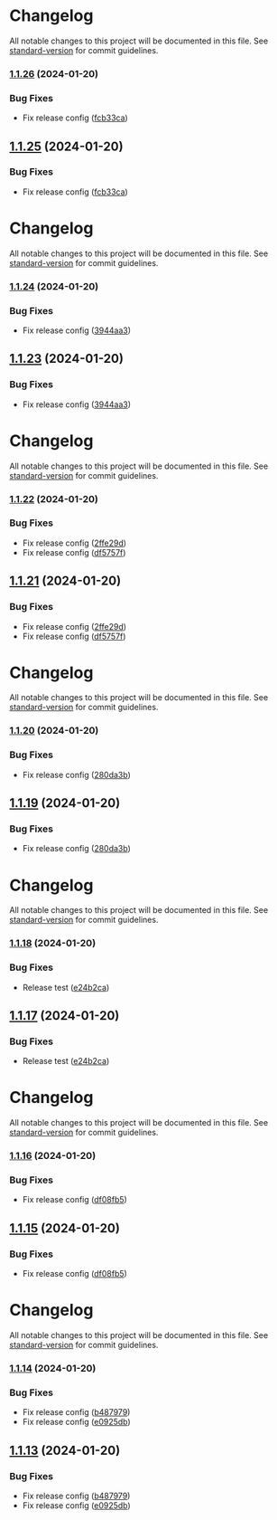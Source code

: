 # Changelog

All notable changes to this project will be documented in this file. See [standard-version](https://github.com/conventional-changelog/standard-version) for commit guidelines.

### [1.1.26](https://github.com/ranohii/ddd-ts-core/compare/v1.1.24...v1.1.26) (2024-01-20)


### Bug Fixes

* Fix release config ([fcb33ca](https://github.com/ranohii/ddd-ts-core/commit/fcb33cac4572a741461e01837412b314def39c4b))

## [1.1.25](https://github.com/ranohii/ddd-ts-core/compare/v1.1.24...v1.1.25) (2024-01-20)


### Bug Fixes

* Fix release config ([fcb33ca](https://github.com/ranohii/ddd-ts-core/commit/fcb33cac4572a741461e01837412b314def39c4b))

# Changelog

All notable changes to this project will be documented in this file. See [standard-version](https://github.com/conventional-changelog/standard-version) for commit guidelines.

### [1.1.24](https://github.com/ranohii/ddd-ts-core/compare/v1.1.22...v1.1.24) (2024-01-20)


### Bug Fixes

* Fix release config ([3944aa3](https://github.com/ranohii/ddd-ts-core/commit/3944aa3407babd21831252c1297875d352a30512))

## [1.1.23](https://github.com/ranohii/ddd-ts-core/compare/v1.1.22...v1.1.23) (2024-01-20)


### Bug Fixes

* Fix release config ([3944aa3](https://github.com/ranohii/ddd-ts-core/commit/3944aa3407babd21831252c1297875d352a30512))

# Changelog

All notable changes to this project will be documented in this file. See [standard-version](https://github.com/conventional-changelog/standard-version) for commit guidelines.

### [1.1.22](https://github.com/ranohii/ddd-ts-core/compare/v1.1.20...v1.1.22) (2024-01-20)


### Bug Fixes

* Fix release config ([2ffe29d](https://github.com/ranohii/ddd-ts-core/commit/2ffe29d8659c9795dc7caae5849efbdfd841afdb))
* Fix release config ([df5757f](https://github.com/ranohii/ddd-ts-core/commit/df5757fcccc9bc5490268ad0608ded3ec03230da))

## [1.1.21](https://github.com/ranohii/ddd-ts-core/compare/v1.1.20...v1.1.21) (2024-01-20)


### Bug Fixes

* Fix release config ([2ffe29d](https://github.com/ranohii/ddd-ts-core/commit/2ffe29d8659c9795dc7caae5849efbdfd841afdb))
* Fix release config ([df5757f](https://github.com/ranohii/ddd-ts-core/commit/df5757fcccc9bc5490268ad0608ded3ec03230da))

# Changelog

All notable changes to this project will be documented in this file. See [standard-version](https://github.com/conventional-changelog/standard-version) for commit guidelines.

### [1.1.20](https://github.com/ranohii/ddd-ts-core/compare/v1.1.18...v1.1.20) (2024-01-20)


### Bug Fixes

* Fix release config ([280da3b](https://github.com/ranohii/ddd-ts-core/commit/280da3b5d7684b85b3a5de1fd034a01d82f0cf05))

## [1.1.19](https://github.com/ranohii/ddd-ts-core/compare/v1.1.18...v1.1.19) (2024-01-20)


### Bug Fixes

* Fix release config ([280da3b](https://github.com/ranohii/ddd-ts-core/commit/280da3b5d7684b85b3a5de1fd034a01d82f0cf05))

# Changelog

All notable changes to this project will be documented in this file. See [standard-version](https://github.com/conventional-changelog/standard-version) for commit guidelines.

### [1.1.18](https://github.com/ranohii/ddd-ts-core/compare/v1.1.16...v1.1.18) (2024-01-20)


### Bug Fixes

* Release test ([e24b2ca](https://github.com/ranohii/ddd-ts-core/commit/e24b2ca075086fa27a2ea3af8d56cd41ca0214cd))

## [1.1.17](https://github.com/ranohii/ddd-ts-core/compare/v1.1.16...v1.1.17) (2024-01-20)


### Bug Fixes

* Release test ([e24b2ca](https://github.com/ranohii/ddd-ts-core/commit/e24b2ca075086fa27a2ea3af8d56cd41ca0214cd))

# Changelog

All notable changes to this project will be documented in this file. See [standard-version](https://github.com/conventional-changelog/standard-version) for commit guidelines.

### [1.1.16](https://github.com/ranohii/ddd-ts-core/compare/v1.1.14...v1.1.16) (2024-01-20)


### Bug Fixes

* Fix release config ([df08fb5](https://github.com/ranohii/ddd-ts-core/commit/df08fb565f899e31d502c414ce3b27f63ee05316))

## [1.1.15](https://github.com/ranohii/ddd-ts-core/compare/v1.1.14...v1.1.15) (2024-01-20)


### Bug Fixes

* Fix release config ([df08fb5](https://github.com/ranohii/ddd-ts-core/commit/df08fb565f899e31d502c414ce3b27f63ee05316))

# Changelog

All notable changes to this project will be documented in this file. See [standard-version](https://github.com/conventional-changelog/standard-version) for commit guidelines.

### [1.1.14](https://github.com/ranohii/ddd-ts-core/compare/v1.1.12...v1.1.14) (2024-01-20)


### Bug Fixes

* Fix release config ([b487979](https://github.com/ranohii/ddd-ts-core/commit/b4879792ceab53af5b994b3de232dba7b9485cbe))
* Fix release config ([e0925db](https://github.com/ranohii/ddd-ts-core/commit/e0925db82cac49b88533214342c230c8be5273c3))

## [1.1.13](https://github.com/ranohii/ddd-ts-core/compare/v1.1.12...v1.1.13) (2024-01-20)


### Bug Fixes

* Fix release config ([b487979](https://github.com/ranohii/ddd-ts-core/commit/b4879792ceab53af5b994b3de232dba7b9485cbe))
* Fix release config ([e0925db](https://github.com/ranohii/ddd-ts-core/commit/e0925db82cac49b88533214342c230c8be5273c3))
